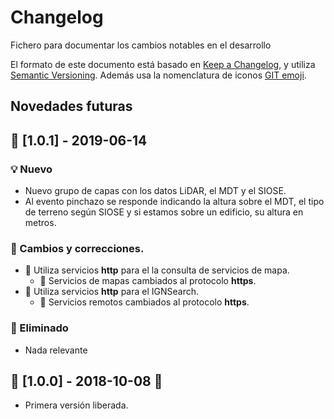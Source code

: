 # Changelog
Fichero para documentar los cambios notables en el desarrollo

El formato de este documento está basado en [Keep a Changelog](https://keepachangelog.com/en/1.0.0/), y utiliza [Semantic Versioning](https://semver.org/spec/v2.0.0.html). Además usa la nomenclatura de iconos [GIT emoji](https://gitmoji.carloscuesta.me/).

## Novedades futuras



##  :checkered_flag: [1.0.1] - 2019-06-14
### :bulb: Nuevo
* Nuevo grupo de capas con los datos LiDAR, el MDT y el SIOSE. 
* Al evento pinchazo se responde indicando la altura sobre el MDT, el tipo de terreno según SIOSE y si estamos sobre un edificio, su altura en metros.

### :wrench: Cambios y correcciones.
* :bug: Utiliza servicios **http** para el la consulta de servicios de mapa.
  * :wrench: Servicios de mapas cambiados al protocolo **https**.
* :bug: Utiliza servicios **http** para el IGNSearch.
  * :wrench: Servicios remotos cambiados al protocolo **https**.

### :see_no_evil: Eliminado
* Nada relevante

##  :checkered_flag: [1.0.0] - 2018-10-08 :tada:
* Primera versión liberada.

